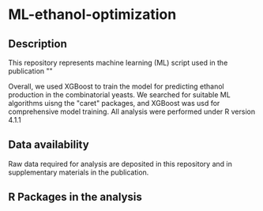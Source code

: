 # ML-ethanol-optimization

## Description 
This repository represents machine learning (ML) script used in the publication ""

Overall, we used XGBoost to train the model for predicting ethanol production in the combinatorial yeasts. 
We searched for suitable ML algorithms uisng the "caret" packages, and XGBoost was usd for comprehensive model training.
All analysis were performed under R version 4.1.1

## Data availability
Raw data required for analysis are deposited in this repository and in supplementary materials in the publication.

## R Packages in the analysis
